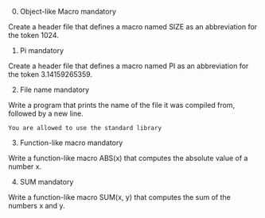 
0. Object-like Macro
mandatory

Create a header file that defines a macro named SIZE as an abbreviation for the token 1024.


1. Pi
mandatory

Create a header file that defines a macro named PI as an abbreviation for the token 3.14159265359.


2. File name
mandatory

Write a program that prints the name of the file it was compiled from, followed by a new line.

    You are allowed to use the standard library


3. Function-like macro
mandatory

Write a function-like macro ABS(x) that computes the absolute value of a number x.


4. SUM
mandatory

Write a function-like macro SUM(x, y) that computes the sum of the numbers x and y.



